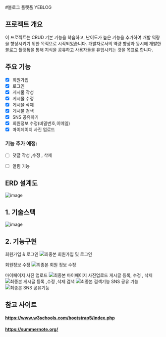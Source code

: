 #블로그 플랫폼 YEBLOG

## 프로젝트 개요

이 프로젝트는 CRUD 기본 기능을 학습하고, 난이도가 높은 기능을 추가하여 개발 역량을 향상시키기 위한 목적으로 시작되었습니다. 개발자로서의 역량 향상과 동시에 개발한 블로그 플랫폼을 통해 지식을 공유하고 사용자들을 유입시키는 것을 목표로 합니다.

## 주요 기능
- [X] 회원가입
- [X] 로그인
- [X] 게시물 작성
- [X] 게시물 수정
- [X] 게시물 삭제
- [X] 게시물 검색
- [X] SNS 공유하기
- [X] 회원정보 수정(비밀번호,이메일)
- [X] 마이페이지 사진 업로드

 ### 기능 추가 예정:
- [ ] 댓글 작성 ,수정 , 삭제
- [ ] 알림 기능 


## ERD 설계도
![image](https://github.com/KORYEcan/corepractice2/assets/79830029/73000b84-8144-4bb4-ad1a-950077a4f941)

## 1. 기술스택
![image](https://github.com/KORYEcan/hello/assets/79830029/c54856bf-cb4d-4602-a973-bc8814b8b9be)

## 2. 기능구현
회원가입 & 로그인
![최종본 회원가입 및 로그인](https://github.com/KORYEcan/corepractice2/assets/79830029/794a3ba5-b29a-47a3-b61a-0f0111815008)

회원정보 수정 
![최종본 회원 정보 수정](https://github.com/KORYEcan/corepractice2/assets/79830029/dc9da8ef-257d-485b-9097-f4fd9cf4c67b)

마이페이지 사진 업로드
![최종본 마이페이지 사진업로드](https://github.com/KORYEcan/corepractice2/assets/79830029/f5418b00-c2f1-4021-8deb-3e722c0d201e)
게시글 등록, 수정 , 삭제
![최종본 게시글 등록 ,수정 ,삭제](https://github.com/KORYEcan/corepractice2/assets/79830029/9ddca3d3-7af8-4a3d-be6a-8c5e84718f5f)
검색
![최종본 검색기능](https://github.com/KORYEcan/corepractice2/assets/79830029/38fecfb7-e038-46cd-b495-b034554c842b)
SNS 공유 기능 
![최종본 SNS 공유기능 ](https://github.com/KORYEcan/corepractice2/assets/79830029/f7a87e2e-2c49-4f33-aca6-16ccf379cf66)

## 참고 사이트 

#### https://www.w3schools.com/bootstrap5/index.php
#### https://summernote.org/

